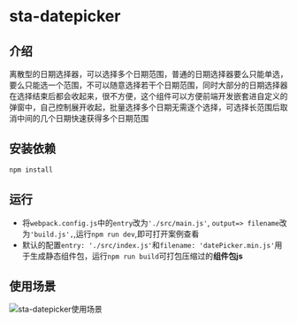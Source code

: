 # sta-datepicker

## 介绍
离散型的日期选择器，可以选择多个日期范围，普通的日期选择器要么只能单选，要么只能选一个范围，不可以随意选择若干个日期范围，同时大部分的日期选择器在选择结束后都会收起来，很不方便，这个组件可以方便前端开发嵌套进自定义的弹窗中，自己控制展开收起，批量选择多个日期无需逐个选择，可选择长范围后取消中间的几个日期快速获得多个日期范围

## 安装依赖

```js
npm install
```

## 运行
* 将`webpack.config.js`中的`entry`改为`'./src/main.js'`, `output=> filename`改为`'build.js',`,运行`npm run dev`,即可打开案例查看
* 默认的配置`entry: './src/index.js'`和`filename: 'datePicker.min.js'`用于生成静态组件包，运行`npm run build`可打包压缩过的**组件包js**

## 使用场景

![sta-datepicker使用场景](https://p3-juejin.byteimg.com/tos-cn-i-k3u1fbpfcp/b6a8627ac6324ccabb859b92d0f39da4~tplv-k3u1fbpfcp-zoom-in-crop-mark:1512:0:0:0.awebp?)